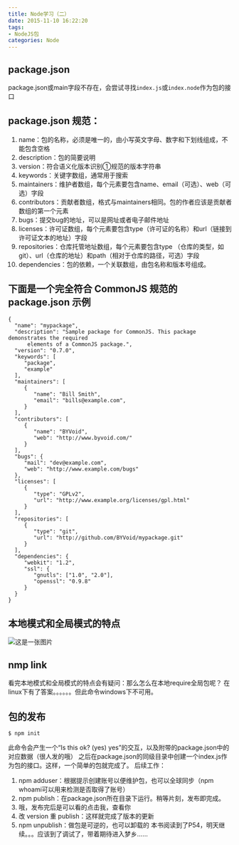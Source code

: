 ```yaml
---
title: Node学习（二）
date: 2015-11-10 16:22:20
tags:
- NodeJS包
categories: Node
---
```

## package.json
package.json或main字段不存在，会尝试寻找`index.js`或`index.node`作为包的接口
## package.json 规范：
1. name：包的名称，必须是唯一的，由小写英文字母、数字和下划线组成，不能包含空格
2. description：包的简要说明
3. version：符合语义化版本识别①规范的版本字符串
4. keywords：关键字数组，通常用于搜索
5. maintainers：维护者数组，每个元素要包含name、email（可选）、web（可选）字段
6. contributors：贡献者数组，格式与maintainers相同。包的作者应该是贡献者数组的第一个元素
7. bugs：提交bug的地址，可以是网址或者电子邮件地址
8. licenses：许可证数组，每个元素要包含type（许可证的名称）和url（链接到许可证文本的地址）字段
9. repositories：仓库托管地址数组，每个元素要包含type （仓库的类型，如git）、url（仓库的地址）和path（相对于仓库的路径，可选）字段
10. dependencies：包的依赖，一个关联数组，由包名称和版本号组成。
## 下面是一个完全符合 CommonJS 规范的 package.json 示例
``` {bash}
{
  "name": "mypackage", 
  "description": "Sample package for CommonJS. This package demonstrates the required 
      elements of a CommonJS package.", 
  "version": "0.7.0", 
  "keywords": [ 
     "package", 
     "example"  
  ], 
  "maintainers": [ 
     { 
        "name": "Bill Smith", 
        "email": "bills@example.com", 
     }  
  ], 
  "contributors": [ 
     { 
        "name": "BYVoid", 
        "web": "http://www.byvoid.com/"  
     }  
  ], 
  "bugs": { 
     "mail": "dev@example.com", 
     "web": "http://www.example.com/bugs"  
  }, 
  "licenses": [ 
     { 
        "type": "GPLv2", 
        "url": "http://www.example.org/licenses/gpl.html"  
     }  
  ], 
  "repositories": [ 
     { 
        "type": "git", 
        "url": "http://github.com/BYVoid/mypackage.git"  
     }  
  ], 
  "dependencies": { 
     "webkit": "1.2", 
     "ssl": { 
        "gnutls": ["1.0", "2.0"], 
        "openssl": "0.9.8"  
     }  
  } 
}
```
## 本地模式和全局模式的特点
![这是一张图片](/images/QQ20151110205310.png "本地模式和全局模式的特点参照图")
## nmp link
看完本地模式和全局模式的特点会有疑问：那么怎么在本地require全局包呢？
在linux下有了答案。。。。。。但此命令windows下不可用。
## 包的发布
``` {bash}
$ npm init
```
此命令会产生一个“Is this ok? (yes) yes”的交互，以及附带的package.json中的对应数据（很人发的哦）
之后在package.json的同级目录中创建一个index.js作为包的接口。这样，一个简单的包就完成了。
后续工作：

1. npm adduser：根据提示创建账号以便维护包，也可以全球同步（npm whoami可以用来检测是否取得了账号）
2. npm publish：在package.json所在目录下运行。稍等片刻，发布即完成。
3. 哦，发布完后是可以看的点击我，查看你
4. 改 version 重 publish：这样就完成了版本的更新
5. npm unpublish：做包是可逆的，也可以卸载的
本书阅读到了P54，明天继续。。。应该到了调试了，带着期待进入梦乡……
